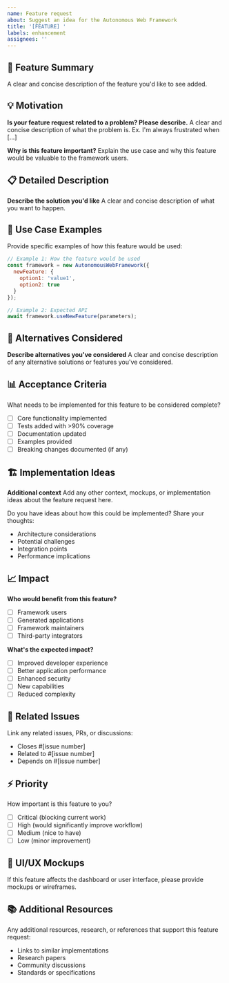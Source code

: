 ```yaml
---
name: Feature request
about: Suggest an idea for the Autonomous Web Framework
title: '[FEATURE] '
labels: enhancement
assignees: ''
---
```


## 🚀 Feature Summary
A clear and concise description of the feature you'd like to see added.

## 💡 Motivation
**Is your feature request related to a problem? Please describe.**
A clear and concise description of what the problem is. Ex. I'm always frustrated when [...]

**Why is this feature important?**
Explain the use case and why this feature would be valuable to the framework users.

## 📋 Detailed Description
**Describe the solution you'd like**
A clear and concise description of what you want to happen.

## 🎯 Use Case Examples
Provide specific examples of how this feature would be used:

```javascript
// Example 1: How the feature would be used
const framework = new AutonomousWebFramework({
  newFeature: {
    option1: 'value1',
    option2: true
  }
});

// Example 2: Expected API
await framework.useNewFeature(parameters);
```

## 🔄 Alternatives Considered
**Describe alternatives you've considered**
A clear and concise description of any alternative solutions or features you've considered.

## 📊 Acceptance Criteria
What needs to be implemented for this feature to be considered complete?

- [ ] Core functionality implemented
- [ ] Tests added with >90% coverage
- [ ] Documentation updated
- [ ] Examples provided
- [ ] Breaking changes documented (if any)

## 🏗️ Implementation Ideas
**Additional context**
Add any other context, mockups, or implementation ideas about the feature request here.

Do you have ideas about how this could be implemented? Share your thoughts:

- Architecture considerations
- Potential challenges
- Integration points
- Performance implications

## 📈 Impact
**Who would benefit from this feature?**
- [ ] Framework users
- [ ] Generated applications
- [ ] Framework maintainers
- [ ] Third-party integrators

**What's the expected impact?**
- [ ] Improved developer experience
- [ ] Better application performance
- [ ] Enhanced security
- [ ] New capabilities
- [ ] Reduced complexity

## 🔗 Related Issues
Link any related issues, PRs, or discussions:
- Closes #[issue number]
- Related to #[issue number]
- Depends on #[issue number]

## ⚡ Priority
How important is this feature to you?
- [ ] Critical (blocking current work)
- [ ] High (would significantly improve workflow)
- [ ] Medium (nice to have)
- [ ] Low (minor improvement)

## 🎨 UI/UX Mockups
If this feature affects the dashboard or user interface, please provide mockups or wireframes.

## 📚 Additional Resources
Any additional resources, research, or references that support this feature request:
- Links to similar implementations
- Research papers
- Community discussions
- Standards or specifications
